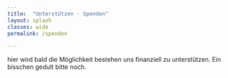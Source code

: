 ```yaml
---
title:  "Unterstützen - Spenden"
layout: splash
classes: wide
permalink: /spenden 

---
```

<p> </p>

hier wird bald die Möglichkeit bestehen uns finanziell zu unterstützen. Ein bisschen gedult bitte noch.
